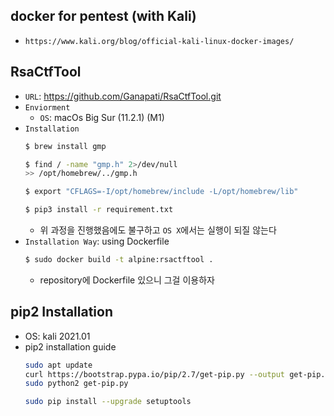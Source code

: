 
## docker for pentest (with Kali)
- `https://www.kali.org/blog/official-kali-linux-docker-images/`


## RsaCtfTool
  - `URL`: https://github.com/Ganapati/RsaCtfTool.git
  - `Enviorment`
    - `OS`: macOs Big Sur (11.2.1) (M1)
  - `Installation`
    ```sh
    $ brew install gmp

    $ find / -name "gmp.h" 2>/dev/null
    >> /opt/homebrew/../gmp.h

    $ export "CFLAGS=-I/opt/homebrew/include -L/opt/homebrew/lib" 

    $ pip3 install -r requirement.txt
    ```
    - 위 과정을 진행했음에도 불구하고 `OS X`에서는 실행이 되질 않는다
  - `Installation Way`: using Dockerfile
    ```sh
    $ sudo docker build -t alpine:rsactftool .
    ```
    - repository에 Dockerfile 있으니 그걸 이용하자


## pip2 Installation
  - OS: kali 2021.01
  - pip2 installation guide
    ```sh
    sudo apt update
    curl https://bootstrap.pypa.io/pip/2.7/get-pip.py --output get-pip.py
    sudo python2 get-pip.py

    sudo pip install --upgrade setuptools
    ```